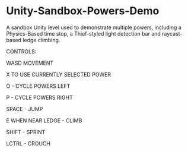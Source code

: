 # Unity-Sandbox-Powers-Demo
A sandbox Unity level used to demonstrate multiple powers, including a Physics-Based time stop, a Thief-styled light detection bar and raycast-based ledge climbing.

CONTROLS:

WASD MOVEMENT

X TO USE CURRENTLY SELECTED POWER 

O - CYCLE POWERS LEFT

P - CYCLE POWERS RIGHT

SPACE - JUMP

E WHEN NEAR LEDGE - CLIMB

SHIFT - SPRINT

LCTRL - CROUCH
